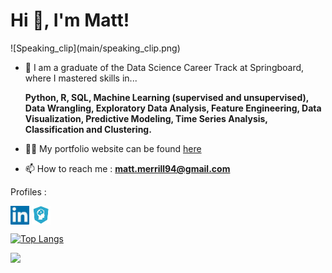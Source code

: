 <h1 align="left">Hi 👋, I'm Matt!</h1>
![Speaking_clip](main/speaking_clip.png)

- 🌱 I am a graduate of the Data Science Career  Track at Springboard, where I mastered skills in... 

   **Python, R, SQL, Machine Learning (supervised and unsupervised), Data Wrangling, Exploratory Data Analysis, Feature Engineering, Data Visualization, Predictive Modeling, Time Series Analysis, Classification and Clustering.**

- 👨‍💻 My  portfolio website can be found [here](https://merrillm1.github.io/)
- 📫 How to reach me : **matt.merrill94@gmail.com**

Profiles :

<p align="left">
<a href="https://www.linkedin.com/in/matthew-merrill-data-scientist/" target="blank"><img align="center" src="https://github.com/DataCoder2020/repo/blob/master/linkedin.JPG" alt="https://www.linkedin.com/in/matthew-merrill-data-scientist/" height="30" width="30" /></a>
<a href="https://www.datacamp.com/profile/mattmerrill94" target="blank"><img align="center" src="https://github.com/DataCoder2020/repo/blob/master/datacamp.JPG" alt="https://www.datacamp.com/profile/mattmerrill94" height="30" width="30" /></a> 
</p>

[![Top Langs](https://github-readme-stats.vercel.app/api/top-langs/?username=merrillm1)](https://github.com/merrillm1/github-readme-stats)

![](https://komarev.com/ghpvc/?username=merrillm1)

<!--
**merrillm1/merrillm1** is a ✨ _special_ ✨ repository because its `README.md` (this file) appears on your GitHub profile.

Here are some ideas to get you started:

- 🔭 I’m currently working on ...
- 🌱 I’m currently learning ...
- 👯 I’m looking to collaborate on ...
- 🤔 I’m looking for help with ...
- 💬 Ask me about ...
- 📫 How to reach me: ...
- 😄 Pronouns: ...
- ⚡ Fun fact: ...
-->
